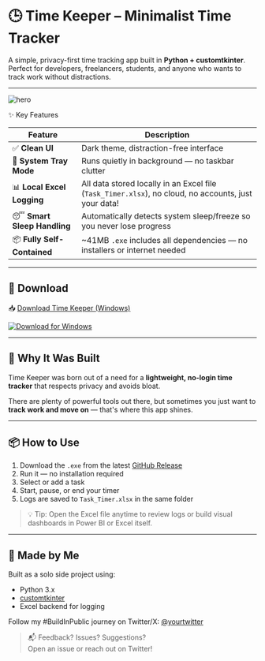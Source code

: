 # 🕒 Time Keeper – Minimalist Time Tracker

A simple, privacy-first time tracking app built in **Python + customtkinter**.  
Perfect for developers, freelancers, students, and anyone who wants to track work without distractions.

---
![hero](https://github.com/user-attachments/assets/825120d0-c25a-46e7-84a5-1d167d9b8744)

✨ Key Features

| Feature | Description |
|--------|-------------|
| ✅ **Clean UI** | Dark theme, distraction-free interface |
| 🤫 **System Tray Mode** | Runs quietly in background — no taskbar clutter |
| 📊 **Local Excel Logging** | All data stored locally in an Excel file (`Task_Timer.xlsx`), no cloud, no accounts, just your data! |
| 😴 **Smart Sleep Handling** | Automatically detects system sleep/freeze so you never lose progress |
| 📦 **Fully Self-Contained** | ~41MB `.exe` includes all dependencies — no installers or internet needed |

---

## 💾 Download

📥 [Download Time Keeper (Windows)](https://github.com/a-k-14/time_keeper/releases/v1.0)

[![Download for Windows](https://img.shields.io/badge/Download-Windows-blue?logo=windows)](https://github.com/a-k-14/time_keeper/releases/v1.0)

---

## 🧠 Why It Was Built

Time Keeper was born out of a need for a **lightweight, no-login time tracker** that respects privacy and avoids bloat.

There are plenty of powerful tools out there, but sometimes you just want to **track work and move on** — that's where this app shines.

---

## 📦 How to Use

1. Download the `.exe` from the latest [GitHub Release](https://github.com/a-k-14/time_keeper/releases/v1.0)
2. Run it — no installation required
3. Select or add a task
4. Start, pause, or end your timer
5. Logs are saved to `Task_Timer.xlsx` in the same folder

> 💡 Tip: Open the Excel file anytime to review logs or build visual dashboards in Power BI or Excel itself.

---

## 🚀 Made by Me

Built as a solo side project using:
- Python 3.x
- [customtkinter](https://github.com/TomSchimansky/CustomTkinter )
- Excel backend for logging

Follow my #BuildInPublic journey on Twitter/X: [@yourtwitter](https://twitter.com/yourtwitter )



> 📬 Feedback? Issues? Suggestions?  
Open an issue or reach out on Twitter!
